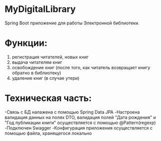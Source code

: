 # MyDigitalLibrary
Spring Boot приложение для работы Электронной библиотеки.
# Функции: 
1. регистрация читателей, новых книг 
2. выдача читателям книг
3. освобождение книг (после того, как читатель возвращает книгу обратно в библиотеку)
4. удаление книг (в случае утери)
# Техническая часть:
-Связь с БД налажена с помощью Spring Data JPA
-Настроена валидация данных на полях DTO, валидация полей "Дата рождения" и "Год публикации книги" осуществляется с помощью @Pattern(regexp)
-Подключен Swagger
-Конфигурация приложения осуществляется с помощью файла, хранящегося локально


